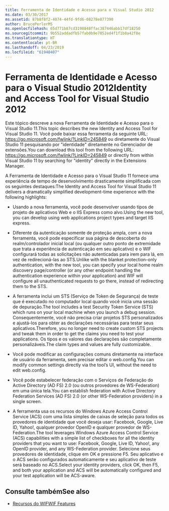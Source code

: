 ```yaml
---
title: Ferramenta de Identidade e Acesso para o Visual Studio 2012
ms.date: 03/30/2017
ms.assetid: 87b8f8f2-4074-44fd-9fd6-08278e877390
author: BrucePerlerMS
ms.openlocfilehash: 65d771b87cd3198848ffac387446abb17df18250
ms.sourcegitcommit: 9b552addadfb57fab0b9e7852ed4f1f1b8a42f8e
ms.translationtype: HT
ms.contentlocale: pt-BR
ms.lasthandoff: 04/23/2019
ms.locfileid: "61940407"
---
```

# <a name="identity-and-access-tool-for-visual-studio-2012"></a><span data-ttu-id="a97e0-102">Ferramenta de Identidade e Acesso para o Visual Studio 2012</span><span class="sxs-lookup"><span data-stu-id="a97e0-102">Identity and Access Tool for Visual Studio 2012</span></span>
<span data-ttu-id="a97e0-103">Este tópico descreve a nova Ferramenta de Identidade e Acesso para o Visual Studio 11.</span><span class="sxs-lookup"><span data-stu-id="a97e0-103">This topic describes the new Identity and Access Tool for Visual Studio 11.</span></span> <span data-ttu-id="a97e0-104">Você pode baixar essa ferramenta da seguinte URL: <https://go.microsoft.com/fwlink/?LinkID=245849> ou diretamente do Visual Studio 11 pesquisando por "identidade" diretamente no Gerenciador de extensões.</span><span class="sxs-lookup"><span data-stu-id="a97e0-104">You can download this tool from the following URL: <https://go.microsoft.com/fwlink/?LinkID=245849> or directly from within Visual Studio 11 by searching for "identity" directly in the Extensions Manager.</span></span>  
  
 <span data-ttu-id="a97e0-105">A Ferramenta de Identidade e Acesso para o Visual Studio 11 fornece uma experiência de tempo de desenvolvimento drasticamente simplificada com os seguintes destaques:</span><span class="sxs-lookup"><span data-stu-id="a97e0-105">The Identity and Access Tool for Visual Studio 11 delivers a dramatically simplified development-time experience with the following highlights:</span></span>  
  
- <span data-ttu-id="a97e0-106">Usando a nova ferramenta, você pode desenvolver usando tipos de projeto de aplicativos Web e o IIS Express como alvo.</span><span class="sxs-lookup"><span data-stu-id="a97e0-106">Using the new tool, you can develop using web applications project types and target IIS express.</span></span>  
  
- <span data-ttu-id="a97e0-107">Diferente da autenticação somente de proteção ampla, com a nova ferramenta, você pode especificar sua página de descoberta do realm/controlador inicial local (ou qualquer outro ponto de extremidade que trata a experiência de autenticação em seu aplicativo) e o WIF configurará todas as solicitações não autenticadas para irem para lá, em vez de redirecioná-las ao STS.</span><span class="sxs-lookup"><span data-stu-id="a97e0-107">Unlike with the blanket protection-only authentication, with the new tool, you can specify your local home realm discovery page/controller (or any other endpoint handling the authentication experience within your application) and WIF will configure all unauthenticated requests to go there, instead of redirecting them to the STS.</span></span>  
  
- <span data-ttu-id="a97e0-108">A ferramenta inclui um STS (Serviço de Token de Segurança) de teste que é executado no computador local quando você inicia uma sessão de depuração.</span><span class="sxs-lookup"><span data-stu-id="a97e0-108">The tool includes a test Security Token Service (STS) which runs on your local machine when you launch a debug session.</span></span> <span data-ttu-id="a97e0-109">Consequentemente, você não precisa criar projetos STS personalizados e ajustá-los para obter as declarações necessárias para testar seus aplicativos.</span><span class="sxs-lookup"><span data-stu-id="a97e0-109">Therefore, you no longer need to create custom STS projects and tweak them in order to get the claims you need to test your applications.</span></span> <span data-ttu-id="a97e0-110">Os tipos e os valores das declarações são completamente personalizáveis.</span><span class="sxs-lookup"><span data-stu-id="a97e0-110">The claim types and values are fully customizable.</span></span>  
  
- <span data-ttu-id="a97e0-111">Você pode modificar as configurações comuns diretamente na interface de usuário da ferramenta, sem precisar editar o web.config.</span><span class="sxs-lookup"><span data-stu-id="a97e0-111">You can modify common settings directly via the tool’s UI, without the need to edit web.config.</span></span>  
  
- <span data-ttu-id="a97e0-112">Você pode estabelecer federação com o Serviços de Federação do Active Directory (AD FS) 2.0 (ou outros provedores de WS-Federation) em uma única tela.</span><span class="sxs-lookup"><span data-stu-id="a97e0-112">You can establish federation with Active Directory Federation Services (AD FS) 2.0 (or other WS-Federation providers) in a single screen.</span></span>  
  
- <span data-ttu-id="a97e0-113">A ferramenta usa os recursos do Windows Azure Access Control Service (ACS) com uma lista simples de caixas de seleção para todos os provedores de identidade que você deseja usar: Facebook, Google, Live ID, Yahoo!, qualquer provedor OpenID e qualquer provedor de WS-Federation.</span><span class="sxs-lookup"><span data-stu-id="a97e0-113">The tool leverages Windows Azure Access Control Service (ACS) capabilities with a simple list of checkboxes for all the identity providers that you want to use: Facebook, Google, Live ID, Yahoo!, any OpenID provider, and any WS-Federation provider.</span></span> <span data-ttu-id="a97e0-114">Selecione seus provedores de identidade, clique em OK e pressione F5. Seu aplicativo e o ACS serão configurados automaticamente e seu aplicativo de teste será baseado no ACS.</span><span class="sxs-lookup"><span data-stu-id="a97e0-114">Select your identity providers, click OK, then F5, and both your application and ACS will be automatically configured and your test application will be ACS-aware.</span></span>  
  
## <a name="see-also"></a><span data-ttu-id="a97e0-115">Consulte também</span><span class="sxs-lookup"><span data-stu-id="a97e0-115">See also</span></span>

- [<span data-ttu-id="a97e0-116">Recursos do WIF</span><span class="sxs-lookup"><span data-stu-id="a97e0-116">WIF Features</span></span>](../../../docs/framework/security/wif-features.md)
